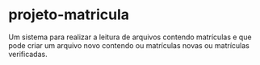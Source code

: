 # projeto-matricula
Um sistema para realizar a leitura de arquivos contendo matrículas e que pode criar um arquivo novo contendo ou matrículas novas ou matrículas verificadas.
